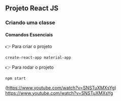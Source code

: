 ## Projeto React JS

### Criando uma classe

#### Comandos Essenciais
:point_right: Para criar o projeto
```javascript=
create-react-app material-app
```
:point_right: Para rodar o projeto
```javascript=
npm start
```

(https://www.youtube.com/watch?v=SNSTuXMXsYg) https://www.youtube.com/watch?v=SNSTuXMXsYg